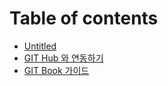 # Table of contents

* [Untitled](README.md)
* [GIT Hub 와 연동하기](git-hub.md)
* [GIT Book 가이드](git-book.md)
